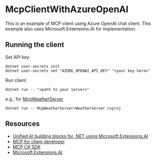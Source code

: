 # McpClientWithAzureOpenAI

This is an example of MCP client using Azure OpenAI chat client. This example also uses Microsoft.Extensions.AI for implementation.

## Running the client

Set API key:
```shell
dotnet user-secrets init
dotnet user-secrets set "AZURE_OPENAI_API_KEY" "<your key here>"
```

Run client
```shell
dotnet run -- "<path to your server>"
```
e.g., for [McpWeatherServer](https://github.com/narasamdya/McpWeatherServer)
```shell
dotnet run -- McpWeatherServer/WeatherServer.csproj
```

## Resources

* [Unified AI building blocks for .NET using Microsoft.Extensions.AI](https://learn.microsoft.com/en-us/dotnet/ai/ai-extensions)
* [MCP for client developer](https://modelcontextprotocol.io/quickstart/client#c)
* [MCP C# SDK](https://github.com/modelcontextprotocol/csharp-sdk)
* [Microsoft.Extensions.AI](https://github.com/dotnet/extensions/blob/main/src/Libraries/Microsoft.Extensions.AI/README.md)
